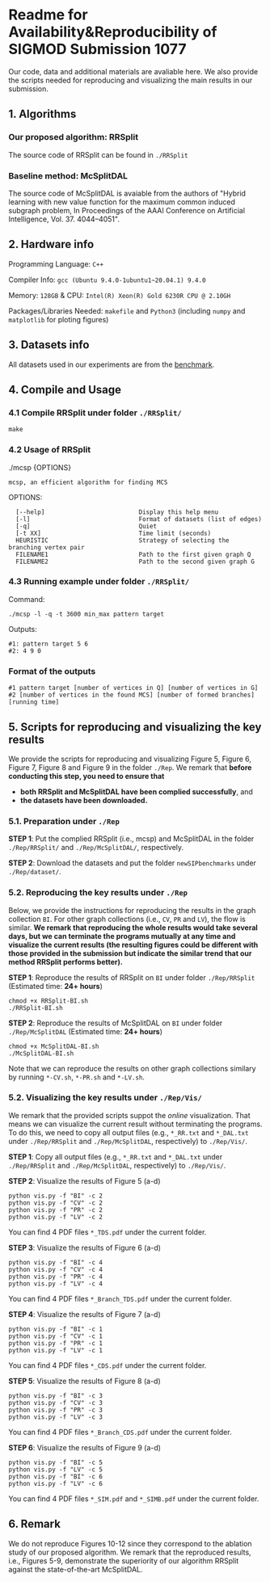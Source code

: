 # Readme for Availability&Reproducibility of SIGMOD Submission 1077

 Our code, data and additional materials are avaliable here. We also provide the scripts needed for reproducing and visualizing the main results in our submission. 


## 1. Algorithms
### Our proposed algorithm: RRSplit
The source code of RRSplit can be found in `./RRSplit`

### Baseline method: McSplitDAL
The source code of McSplitDAL is avaiable from the authors of "Hybrid learning
with new value function for the maximum common induced subgraph problem, In Proceedings of the AAAI Conference on Artificial Intelligence, Vol. 37. 4044–4051".


## 2. Hardware info
Programming Language: `C++`
 
Compiler Info: `gcc (Ubuntu 9.4.0-1ubuntu1~20.04.1) 9.4.0 `

Memory: `128GB` & CPU: `Intel(R) Xeon(R) Gold 6230R CPU @ 2.10GH`

Packages/Libraries Needed: `makefile` and `Python3` (including `numpy` and `matplotlib` for ploting figures)

## 3. Datasets info
All datasets used in our experiments are from the [benchmark]("http://liris.cnrs.fr/csolnon/SIP.html").


## 4. Compile and Usage
### 4.1 Compile RRSplit under folder `./RRSplit/`
```shell
make
```


### 4.2 Usage of RRSplit
  ./mcsp {OPTIONS}

    mcsp, an efficient algorithm for finding MCS

  OPTIONS:

      [--help]                          Display this help menu
      [-l]                              Format of datasets (list of edges)
      [-q]                              Quiet
      [-t XX]                           Time limit (seconds)
      HEURISTIC                         Strategy of selecting the branching vertex pair
      FILENAME1                         Path to the first given graph Q
      FILENAME2                         Path to the second given graph G                         

### 4.3 Running example under folder `./RRSplit/`
Command:
```shell
./mcsp -l -q -t 3600 min_max pattern target
```

Outputs:
```shell
#1: pattern target 5 6
#2: 4 9 0
```
 ### Format of the outputs
 ```shell
#1 pattern target [number of vertices in Q] [number of vertices in G]
#2 [number of vertices in the found MCS] [number of formed branches] [running time]
 ```

## 5.  Scripts for reproducing and visualizing the key results
We provide the scripts for reproducing and visualizing Figure 5, Figure 6, Figure 7, Figure 8 and Figure 9 in the folder `./Rep`. We remark that **before conducting this step, you need to ensure that** 

- **both RRSplit and McSplitDAL have been complied successfully**, and
- **the datasets have been downloaded.**

### 5.1. Preparation under `./Rep`

**STEP 1**: Put the complied RRSplit (i.e., mcsp) and McSplitDAL in the folder `./Rep/RRSplit/` and `./Rep/McSplitDAL/`, respectively.

**STEP 2**: Download the datasets and put the folder `newSIPbenchmarks` under `./Rep/dataset/`.

### 5.2. Reproducing the key results under `./Rep`

Below, we provide the instructions for reproducing the results in the graph collection ``BI``. For other graph collections (i.e., ``CV``, ``PR`` and ``LV``), the flow is similar. **We remark that reproducing the whole results would take several days, but we can terminate the programs mutually at any time and visualize the current results (the resulting figures could be different with those provided in the submission but indicate the similar trend that our method RRSplit performs better).**


**STEP 1**: Reproduce the results of RRSplit on ``BI`` under folder `./Rep/RRSplit` (Estimated time: **24+ hours**)
```shell
chmod +x RRSplit-BI.sh
./RRSplit-BI.sh
```

**STEP 2**: Reproduce the results of McSplitDAL on ``BI`` under folder `./Rep/McSplitDAL` (Estimated time: **24+ hours**)
```shell
chmod +x McSplitDAL-BI.sh
./McSplitDAL-BI.sh
```

Note that we can reproduce the results on other graph collections similary by running `*-CV.sh`, `*-PR.sh` and `*-LV.sh`.


### 5.2. Visualizing the key results under `./Rep/Vis/`

We remark that the provided scripts suppot the *online* visualization. That means we can visualize the current result without terminating the programs. To do this, we need to copy all output files (e.g., `*_RR.txt` and `*_DAL.txt` under `./Rep/RRSplit` and `./Rep/McSplitDAL`, respectively) to `./Rep/Vis/`.


**STEP 1**: Copy all output files (e.g., `*_RR.txt` and `*_DAL.txt` under `./Rep/RRSplit` and `./Rep/McSplitDAL`, respectively) to `./Rep/Vis/`.


**STEP 2**: Visualize the results of Figure 5 (a-d)
```shell
python vis.py -f "BI" -c 2
python vis.py -f "CV" -c 2
python vis.py -f "PR" -c 2
python vis.py -f "LV" -c 2
```
You can find 4 PDF files `*_TDS.pdf` under the current folder.

**STEP 3**: Visualize the results of Figure 6 (a-d)
```shell
python vis.py -f "BI" -c 4
python vis.py -f "CV" -c 4
python vis.py -f "PR" -c 4
python vis.py -f "LV" -c 4
```

You can find 4 PDF files `*_Branch_TDS.pdf` under the current folder.

**STEP 4**: Visualize the results of Figure 7 (a-d)
```shell
python vis.py -f "BI" -c 1
python vis.py -f "CV" -c 1
python vis.py -f "PR" -c 1
python vis.py -f "LV" -c 1
```

You can find 4 PDF files `*_CDS.pdf` under the current folder.

**STEP 5**: Visualize the results of Figure 8 (a-d)
```shell
python vis.py -f "BI" -c 3
python vis.py -f "CV" -c 3
python vis.py -f "PR" -c 3
python vis.py -f "LV" -c 3
```

You can find 4 PDF files `*_Branch_CDS.pdf` under the current folder.

**STEP 6**: Visualize the results of Figure 9 (a-d)
```shell
python vis.py -f "BI" -c 5
python vis.py -f "LV" -c 5
python vis.py -f "BI" -c 6
python vis.py -f "LV" -c 6
```
You can find 4 PDF files `*_SIM.pdf` and `*_SIMB.pdf` under the current folder.

## 6. Remark

We do not reproduce Figures 10-12 since they correspond to the ablation study of our proposed algorithm. We remark that the reproduced results, i.e., Figures 5-9, demonstrate the superiority of our algorithm RRSplit against the state-of-the-art McSplitDAL.
